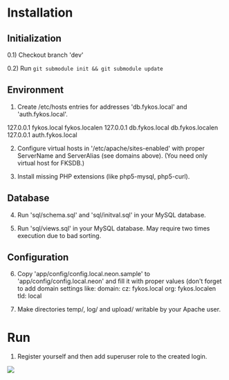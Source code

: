 Installation
============

Initialization
--------------

0.1) Checkout branch 'dev'

0.2) Run `git submodule init && git submodule update`

Environment
-----------

1) Create /etc/hosts entries for addresses 'db.fykos.local' and 'auth.fykos.local'.

127.0.0.1   fykos.local fykos.localen 
127.0.0.1   db.fykos.local db.fykos.localen
127.0.0.1   auth.fykos.local

2) Configure virtual hosts in '/etc/apache/sites-enabled' with proper ServerName
   and ServerAlias (see domains above). (You need only virtual host for FKSDB.)

3) Install missing PHP extensions (like php5-mysql, php5-curl).

Database
--------

4) Run 'sql/schema.sql' and 'sql/initval.sql' in your MySQL database.

5) Run 'sql/views.sql' in your MySQL database. May require two times execution
   due to bad sorting.

Configuration
-------------

6) Copy 'app/config/config.local.neon.sample' to 'app/config/config.local.neon'
   and fill it with proper values (don't forget to add domain settings like:
    domain:
        cz: fykos.local
        org: fykos.localen
        tld: local

7) Make directories temp/, log/ and upload/ writable by your Apache user.


Run
===

1) Register yourself and then add superuser role to the created login.

<img src="https://img.shields.io/badge/coverage-43%25-yellow" />
